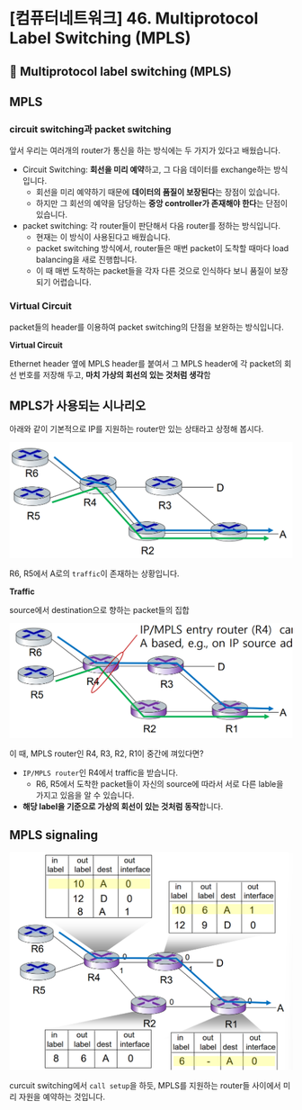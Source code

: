 # [컴퓨터네트워크] 46. Multiprotocol Label Switching (MPLS)

<aside>

# 💖 Multiprotocol label switching (MPLS)

</aside>

## MPLS

### circuit switching과 packet switching

앞서 우리는 여러개의 router가 통신을 하는 방식에는 두 가지가 있다고 배웠습니다.

- Circuit Switching: **회선을 미리 예약**하고, 그 다음 데이터를 exchange하는 방식입니다.
    - 회선을 미리 예약하기 때문에 **데이터의 품질이 보장된다**는 장점이 있습니다.
    - 하지만 그 회선의 예약을 담당하는 **중앙 controller가 존재해야 한다**는 단점이 있습니다.
- packet switching: 각 router들이 판단해서 다음 router를 정하는 방식입니다.
    - 현재는 이 방식이 사용된다고 배웠습니다.
    - packet switching 방식에서, router들은 매번 packet이 도착할 때마다 load balancing을 새로 진행합니다.
    - 이 때 매번 도착하는 packet들을 각자 다른 것으로 인식하다 보니 품질이 보장되기 어렵습니다.

### Virtual Circuit

packet들의 header를 이용하여 packet switching의 단점을 보완하는 방식입니다.

<aside>

**Virtual Circuit** 

Ethernet header 옆에 MPLS header를 붙여서 그 MPLS header에 각 packet의 회선 번호를 저장해 두고, **마치 가상의 회선의 있는 것처럼 생각**함

</aside>

## MPLS가 사용되는 시나리오

아래와 같이 기본적으로 IP를 지원하는 router만 있는 상태라고 상정해 봅시다.

![image.png](%5B%E1%84%8F%E1%85%A5%E1%86%B7%E1%84%91%E1%85%B2%E1%84%90%E1%85%A5%E1%84%82%E1%85%A6%E1%84%90%E1%85%B3%E1%84%8B%E1%85%AF%E1%84%8F%E1%85%B3%5D%2046%20Multiprotocol%20Label%20Switching%201843f66f52258071be2acc8df1a9dc4d/image.png)

R6, R5에서 A로의 `traffic`이 존재하는 상황입니다.

<aside>

**Traffic** 

source에서 destination으로 향하는 packet들의 집합

</aside>

![image.png](%5B%E1%84%8F%E1%85%A5%E1%86%B7%E1%84%91%E1%85%B2%E1%84%90%E1%85%A5%E1%84%82%E1%85%A6%E1%84%90%E1%85%B3%E1%84%8B%E1%85%AF%E1%84%8F%E1%85%B3%5D%2046%20Multiprotocol%20Label%20Switching%201843f66f52258071be2acc8df1a9dc4d/image%201.png)

이 때, MPLS router인 R4, R3, R2, R1이 중간에 껴있다면?

- `IP/MPLS router`인 R4에서 traffic을 받습니다.
    - R6, R5에서 도착한 packet들이 자신의 source에 따라서 서로 다른 lable을 가지고 있음을 알 수 있습니다.
- **해당 label을 기준으로 가상의 회선이 있는 것처럼 동작**합니다.

## MPLS signaling

![image.png](%5B%E1%84%8F%E1%85%A5%E1%86%B7%E1%84%91%E1%85%B2%E1%84%90%E1%85%A5%E1%84%82%E1%85%A6%E1%84%90%E1%85%B3%E1%84%8B%E1%85%AF%E1%84%8F%E1%85%B3%5D%2046%20Multiprotocol%20Label%20Switching%201843f66f52258071be2acc8df1a9dc4d/image%202.png)

curcuit switching에서 `call setup`을 하듯, MPLS를 지원하는 router들 사이에서 미리 자원을 예약하는 것입니다.